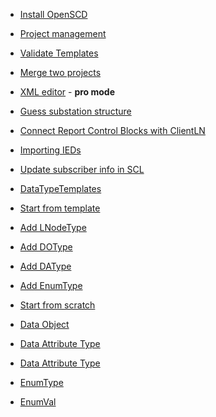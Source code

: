 - [Install OpenSCD](https://github.com/openscd/open-scd/wiki/Install-OpenSCD)
- [Project management](https://github.com/openscd/open-scd/wiki/Project-management)
- [Validate Templates](https://github.com/openscd/open-scd/wiki/Merge-functionality)


- [Merge two projects](https://github.com/openscd/open-scd/wiki/Merge-functionality)
- [XML editor](https://github.com/openscd/open-scd/wiki/XML-code-editor) - **pro mode**


- [Guess substation structure](https://github.com/openscd/open-scd/wiki/Guess-substation-structure)



- [Connect Report Control Blocks with ClientLN](https://github.com/openscd/open-scd/wiki/ClientLN)
- [Importing IEDs](https://github.com/openscd/open-scd/wiki/Import-IEDs)
- [Update subscriber info in SCL](https://github.com/openscd/open-scd/wiki/Update-subscriber-info)


- [DataTypeTemplates](https://github.com/openscd/open-scd/wiki/DataTypeTemplates)

- [Start from template](https://github.com/openscd/open-scd/wiki/Start-from-template)
- [Add LNodeType](https://github.com/openscd/open-scd/wiki/Add-LNodeType-from-templates)
- [Add DOType]()
- [Add DAType]()
- [Add EnumType]()

- [Start from scratch](https://github.com/openscd/open-scd/wiki/Start-from-scratch)


- [Data Object](https://github.com/openscd/open-scd/wiki/DataObject)
- [Data Attribute Type](https://github.com/openscd/open-scd/wiki/DataAttributeType)
- [Data Attribute Type](https://github.com/openscd/open-scd/wiki/DataAttributeType)
- [EnumType](https://github.com/openscd/open-scd/wiki/EnumType)
- [EnumVal](https://github.com/openscd/open-scd/wiki/EnumVal)
